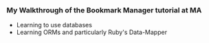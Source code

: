 ### My Walkthrough of the Bookmark Manager tutorial at MA

* Learning to use databases
* Learning ORMs and particularly Ruby's Data-Mapper